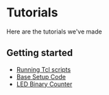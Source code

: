 # Tutorials

Here are the tutorials we've made


## Getting started
* [Running Tcl scripts](/Tutorials/TCL_RunningTCL/README.md)
* [Base Setup Code](/Tutorials/SETUP_BaseCode/README.md)
* [LED Binary Counter](/Tutorials/PROJ_LEDCounter/README.md)
